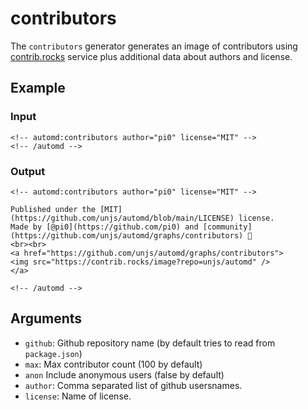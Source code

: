 # contributors

The `contributors` generator generates an image of contributors using [contrib.rocks](https://contrib.rocks/) service plus additional data about authors and license.

<!-- automd:example generator=contributors author=pi0 license=MIT -->

## Example

### Input

    <!-- automd:contributors author="pi0" license="MIT" -->
    <!-- /automd -->

### Output

    <!-- automd:contributors author="pi0" license="MIT" -->
    
    Published under the [MIT](https://github.com/unjs/automd/blob/main/LICENSE) license.
    Made by [@pi0](https://github.com/pi0) and [community](https://github.com/unjs/automd/graphs/contributors) 💛
    <br><br>
    <a href="https://github.com/unjs/automd/graphs/contributors">
    <img src="https://contrib.rocks/image?repo=unjs/automd" />
    </a>
    
    <!-- /automd -->

<!-- /automd -->

## Arguments

- `github`: Github repository name (by default tries to read from `package.json`)
- `max`: Max contributor count (100 by default)
- `anon` Include anonymous users (false by default)
- `author`: Comma separated list of github usersnames.
- `license`: Name of license.
